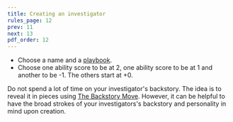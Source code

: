 ```yaml
---
title: Creating an investigator
rules_page: 12
prev: 11
next: 13
pdf_order: 12
---
```


- Choose a name and a [playbook](/playbooks).
- Choose one ability score to be at 2, one ability score to be at 1 and another to be -1. The others start at +0.

Do not spend a lot of time on your investigator's backstory. The idea is to reveal it in pieces using [The Backstory Move](/downtime-moves). However, it can be helpful to have the broad strokes of your investigators's backstory and personality in mind upon creation.

